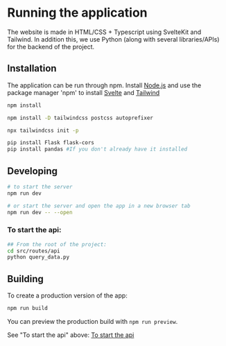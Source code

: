 # Running the application

The website is made in HTML/CSS + Typescript using SvelteKit and Tailwind. In addition this, we use Python (along with several libraries/APIs) for the backend of the project.
## Installation
The application can be run through npm. Install [Node.js](https://nodejs.org/en/download) and use the package manager 'npm' to install [Svelte](https://svelte.dev/docs/introduction) and [Tailwind](https://tailwindcss.com/docs/installation)


```bash
npm install
```
```bash
npm install -D tailwindcss postcss autoprefixer

npx tailwindcss init -p

pip install Flask flask-cors
pip install pandas #If you don't already have it installed
```

## Developing

```bash
# to start the server
npm run dev

# or start the server and open the app in a new browser tab
npm run dev -- --open
```
### To start the api:
```bash
## From the root of the project:
cd src/routes/api
python query_data.py
```

## Building

To create a production version of the app:

```bash
npm run build
```
You can preview the production build with `npm run preview`.

See "To start the api" above: [To start the api](#to-start-the-api) 

